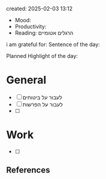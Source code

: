 

created: 2025-02-03 13:12

- Mood:
- Productivity:
- Reading: הרגלים אטומיים

i am grateful for:
Sentence of the day:

Planned Highlight of the day:

# General

- [ ] לעבור על ביטוחים
- [ ] לעבור על הפרשות
- [ ] 


# Work

- [ ] 







## References

